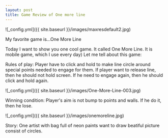 ```yaml
---
layout: post
title: Game Review of One more line
---
```

![_config.yml]({{ site.baseurl }}/images/maxresdefault2.jpg)

My favorite game is...One More Line

Today I want to show you one cool game. It called One More Line. It is mobile game, which I use every day) Let me tell about this game:

Rules of play:
Player have to click and hold to make line circle around special points needed to engage for them. If player want to release line, then he should not hold screen. If he need to engage again, then he should click and hold again. 

![_config.yml]({{ site.baseurl }}/images/One-More-Line-003.jpg)

Winning condition:
Player's aim is not bump to points and walls. If he do it, then he lose.

![_config.yml]({{ site.baseurl }}/images/onemoreline.jpg)

Story:
One artist with bag full of neon paints want to draw beatiful picture consist of circles.
